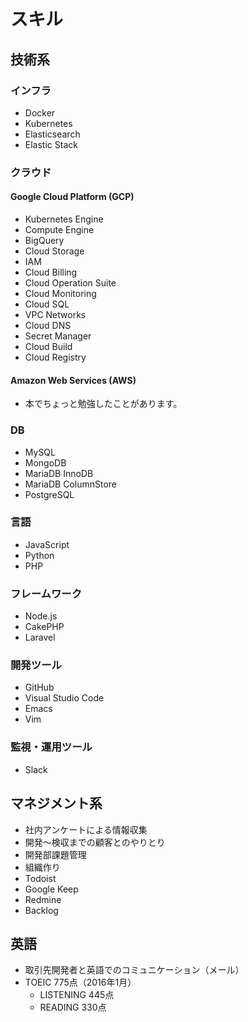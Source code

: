 # スキル

## 技術系

### インフラ
- Docker
- Kubernetes
- Elasticsearch
- Elastic Stack

### クラウド

#### Google Cloud Platform (GCP)
- Kubernetes Engine
- Compute Engine
- BigQuery
- Cloud Storage
- IAM
- Cloud Billing
- Cloud Operation Suite
- Cloud Monitoring
- Cloud SQL
- VPC Networks
- Cloud DNS
- Secret Manager
- Cloud Build
- Cloud Registry

#### Amazon Web Services (AWS)
- 本でちょっと勉強したことがあります。


### DB
- MySQL
- MongoDB
- MariaDB InnoDB
- MariaDB ColumnStore
- PostgreSQL

### 言語
- JavaScript
- Python
- PHP

### フレームワーク
- Node.js
- CakePHP
- Laravel

### 開発ツール
- GitHub
- Visual Studio Code
- Emacs
- Vim

### 監視・運用ツール
- Slack



## マネジメント系
- 社内アンケートによる情報収集
- 開発〜検収までの顧客とのやりとり
- 開発部課題管理
- 組織作り
- Todoist
- Google Keep
- Redmine
- Backlog




## 英語
- 取引先開発者と英語でのコミュニケーション（メール）
- TOEIC 775点（2016年1月）
    - LISTENING 445点
    - READING 330点
